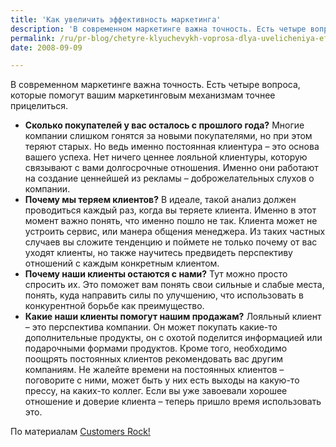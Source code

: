 ```yaml
---
title: 'Как увеличить эффективность маркетинга'
description: 'В современном маркетинге важна точность. Есть четыре вопроса, которые помогут вашим маркетинговым механизмам точнее прицелиться.'
permalink: /ru/pr-blog/chetyre-klyuchevykh-voprosa-dlya-uvelicheniya-effektivnosti-marketinga
date: 2008-09-09

---
```


В современном маркетинге важна точность. Есть четыре вопроса, которые помогут вашим маркетинговым механизмам точнее прицелиться.

<ul><li><strong>Сколько покупателей у вас осталось с прошлого года?</strong>  Многие компании слишком гонятся за новыми покупателями, но при этом теряют старых. Но ведь именно постоянная клиентура – это основа вашего успеха. Нет ничего ценнее лояльной клиентуры, которую связывают с вами долгосрочные отношения. Именно они работают на создание ценнейшей из рекламы – доброжелательных слухов о компании.</li><li><strong>Почему мы теряем клиентов?</strong> В идеале, такой анализ должен проводиться каждый раз, когда вы теряете клиента. Именно в этот момент важно понять, что именно пошло не так. Клиента может не устроить сервис, или манера общения менеджера. Из таких частных случаев вы сложите тенденцию и поймете не только почему от вас уходят клиенты, но также научитесь предвидеть перспективу отношений с каждым конкретным клиентом.  </li><li><strong>Почему наши клиенты остаются с нами?</strong> Тут можно просто спросить их. Это поможет вам понять свои сильные и слабые места, понять, куда направить силы по улучшению, что использовать в конкурентной борьбе как преимущество. </li><li><strong>Какие наши клиенты помогут нашим продажам?</strong> Лояльный клиент – это перспектива компании. Он может покупать какие-то дополнительные продукты, он с охотой поделится информацией или подарочными формами продуктов. Кроме того, необходимо поощрять постоянных клиентов рекомендовать вас другим компаниям. Не жалейте времени на постоянных клиентов – поговорите с ними, может быть у них есть выходы на какую-то прессу, на каких-то коллег. Если вы уже завоевали хорошее отношение и доверие клиента – теперь пришло время использовать это. </li></ul>

По материалам <a href="http://customersrock.net/2008/09/08/where-are-your-sales-and-marketing-efforts-focused/">Customers Rock! </a>

